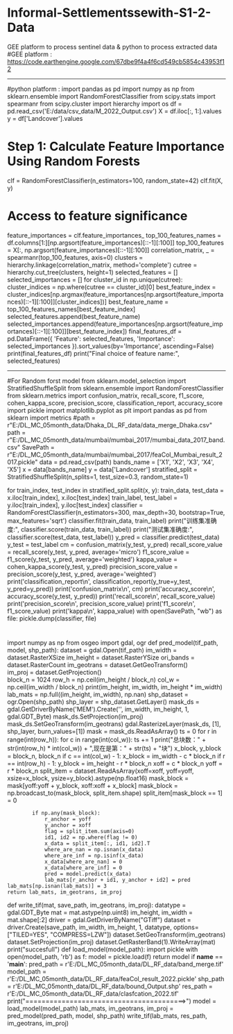 # Informal-Settlementssewith-S1-2-Data
GEE platform to process sentinel data &amp; python to process extracted data
#GEE platform :
https://code.earthengine.google.com/67dbe9f4a4f6cd549cb5854c43953f12
**************************************************************
#python platform :
import pandas as pd
import numpy as np
from sklearn.ensemble import RandomForestClassifier
from scipy.stats import spearmanr
from scipy.cluster import hierarchy
import os
df = pd.read_csv('E:/data/csv_data/M_2022_Output.csv')
X = df.iloc[:, 1:].values  
y = df['Landcover'].values  
# Step 1: Calculate Feature Importance Using Random Forests
clf = RandomForestClassifier(n_estimators=100, random_state=42)
clf.fit(X, y)
# Access to feature significance
feature_importances = clf.feature_importances_
top_100_features_names = df.columns[1:][np.argsort(feature_importances)[::-1][:100]]
top_100_features = X[:, np.argsort(feature_importances)[::-1][:100]]
correlation_matrix, _ = spearmanr(top_100_features, axis=0)
clusters = hierarchy.linkage(correlation_matrix, method='complete')
cutree = hierarchy.cut_tree(clusters, height=1)
selected_features = []
selected_importances = []
for cluster_id in np.unique(cutree):
    cluster_indices = np.where(cutree == cluster_id)[0]
    best_feature_index = cluster_indices[np.argmax(feature_importances[np.argsort(feature_importances)[::-1][:100]][cluster_indices])]
    best_feature_name = top_100_features_names[best_feature_index]
    selected_features.append(best_feature_name)
    selected_importances.append(feature_importances[np.argsort(feature_importances)[::-1][:100]][best_feature_index])
final_features_df = pd.DataFrame({
    'Feature': selected_features,
    'Importance': selected_importances
}).sort_values(by='Importance', ascending=False)
print(final_features_df)
print("Final choice of feature name:", selected_features)
************************************************************************
#For Random forst model 
from sklearn.model_selection import StratifiedShuffleSplit
from sklearn.ensemble import RandomForestClassifier
from sklearn.metrics import confusion_matrix, recall_score, f1_score, cohen_kappa_score, precision_score, classification_report, accuracy_score
import pickle
import matplotlib.pyplot as plt
import pandas as pd
from sklearn import metrics
#path = r"E:/DL_MC_05month_data/Dhaka_DL_RF_data/data_merge_Dhaka.csv"
path = r"E:/DL_MC_05month_data/mumbai/mumbai_2017/mumbai_data_2017_band.csv"
SavePath = r"E:/DL_MC_05month_data/mumbai/mumbai_2017/feaCol_Mumbai_result_2017.pickle"
data = pd.read_csv(path)
bands_name = ['X1', 'X2', 'X3', 'X4', 'X5']
x = data[bands_name]
y = data['Landcover']
stratified_split = StratifiedShuffleSplit(n_splits=1, test_size=0.3, random_state=1)

for train_index, test_index in stratified_split.split(x, y):
    train_data, test_data = x.iloc[train_index], x.iloc[test_index]
    train_label, test_label = y.iloc[train_index], y.iloc[test_index]
classifier = RandomForestClassifier(n_estimators=300, max_depth=30, bootstrap=True, max_features='sqrt')
classifier.fit(train_data, train_label)
print("训练集准确度:", classifier.score(train_data, train_label))
print("测试集准确度:", classifier.score(test_data, test_label))
y_pred = classifier.predict(test_data)
y_test = test_label
cm = confusion_matrix(y_test, y_pred)
recall_score_value = recall_score(y_test, y_pred, average='micro')
f1_score_value = f1_score(y_test, y_pred, average='weighted')
kappa_value = cohen_kappa_score(y_test, y_pred)
precision_score_value = precision_score(y_test, y_pred, average='weighted')
print('classification_report\n', classification_report(y_true=y_test, y_pred=y_pred))
print('confusion_matrix\n', cm)
print('accuracy_score\n', accuracy_score(y_test, y_pred))
print('recall_score\n', recall_score_value)
print('precision_score\n', precision_score_value)
print('f1_score\n', f1_score_value)
print('kappa\n', kappa_value)
with open(SavePath, "wb") as file:
    pickle.dump(classifier, file)

#
import numpy as np
from osgeo import gdal, ogr
def pred_model(tif_path, model, shp_path):
    dataset = gdal.Open(tif_path)
    im_width = dataset.RasterXSize
    im_height = dataset.RasterYSize
    ori_bands = dataset.RasterCount
    im_geotrans = dataset.GetGeoTransform()  
    im_proj = dataset.GetProjection()  
    block_n = 1024
    row_h = np.ceil(im_height / block_n)
    col_w = np.ceil(im_width / block_n)
    print(im_height, im_width, im_height * im_width)
    lab_mats = np.full((im_height, im_width), np.nan)
    shp_dataset = ogr.Open(shp_path)
    shp_layer = shp_dataset.GetLayer()
    mask_ds = gdal.GetDriverByName('MEM').Create('', im_width, im_height, 1, gdal.GDT_Byte)
    mask_ds.SetProjection(im_proj)
    mask_ds.SetGeoTransform(im_geotrans)
    gdal.RasterizeLayer(mask_ds, [1], shp_layer, burn_values=[1])
    mask = mask_ds.ReadAsArray()
    ts = 0
    for r in range(int(row_h)):
        for c in range(int(col_w)):
            ts += 1
            print("总块数：" + str(int(row_h) * int(col_w)) + ",现在是第：" + str(ts) + "块")
            x_block, y_block = block_n, block_n
            if c == int(col_w) - 1:
                x_block = im_width - c * block_n
            if r == int(row_h) - 1:
                y_block = im_height - r * block_n
            xoff = c * block_n
            yoff = r * block_n
            split_item = dataset.ReadAsArray(xoff=xoff, yoff=yoff, xsize=x_block,
                                             ysize=y_block).astype(np.float16)
            mask_block = mask[yoff:yoff + y_block, xoff:xoff + x_block] 
            mask_block = np.broadcast_to(mask_block, split_item.shape)
            split_item[mask_block == 1] = 0

            if np.any(mask_block):
                r_anchor = yoff
                y_anchor = xoff
                flag = split_item.sum(axis=0)
                id1, id2 = np.where(flag != 0)
                x_data = split_item[:, id1, id2].T
                where_are_nan = np.isnan(x_data)
                where_are_inf = np.isinf(x_data)
                x_data[where_are_nan] = 0
                x_data[where_are_inf] = 0
                pred = model.predict(x_data)
                lab_mats[r_anchor + id1, y_anchor + id2] = pred
    lab_mats[np.isnan(lab_mats)] = 3
    return lab_mats, im_geotrans, im_proj
def write_tif(mat, save_path, im_geotrans, im_proj):
    datatype = gdal.GDT_Byte
    mat = mat.astype(np.uint8)
    im_height, im_width = mat.shape[:2]
    driver = gdal.GetDriverByName("GTiff")
    dataset = driver.Create(save_path, im_width, im_height, 1, datatype, options=["TILED=YES", "COMPRESS=LZW"])
    dataset.SetGeoTransform(im_geotrans)
    dataset.SetProjection(im_proj)
    dataset.GetRasterBand(1).WriteArray(mat)
    print("succesfull")
def load_model(model_path):
    import pickle
    with open(model_path, 'rb') as f:
        model = pickle.load(f)
    return model
if __name__ == '__main__':
    pred_path = r'E:/DL_MC_05month_data/DL_RF_data/band_merge.tif'
    model_path = r'E:/DL_MC_05month_data/DL_RF_data/feaCol_result_2022.pickle'
    shp_path = r'E:/DL_MC_05month_data/DL_RF_data/bound_Output.shp'
    res_path = r'E:/DL_MC_05month_data/DL_RF_data/clasfcation_2022.tif'
    print("========================================>")
    model = load_model(model_path)
    lab_mats, im_geotrans, im_proj = pred_model(pred_path, model, shp_path)
    write_tif(lab_mats, res_path, im_geotrans, im_proj)
